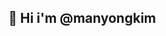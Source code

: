 ## 👋 Hi i'm @manyongkim

<!--
**manyongkim/manyongkim** is a ✨ _special_ ✨ repository because its `README.md` (this file) appears on your GitHub profile.

![Anurag's GitHub stats](https://github-readme-stats.vercel.app/api?username=rlaalsgud04@naver.com&show_icons=true&theme=radical)
